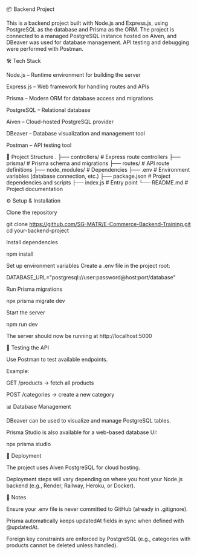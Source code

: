 📦 Backend Project

This is a backend project built with Node.js and Express.js, using PostgreSQL as the database and Prisma as the ORM.
The project is connected to a managed PostgreSQL instance hosted on Aiven, and DBeaver was used for database management.
API testing and debugging were performed with Postman.

🛠️ Tech Stack

Node.js – Runtime environment for building the server

Express.js – Web framework for handling routes and APIs

Prisma – Modern ORM for database access and migrations

PostgreSQL – Relational database

Aiven – Cloud-hosted PostgreSQL provider

DBeaver – Database visualization and management tool

Postman – API testing tool

📂 Project Structure
.
├── controllers/       # Express route controllers
├── prisma/            # Prisma schema and migrations
├── routes/            # API route definitions
├── node_modules/      # Dependencies
├── .env               # Environment variables (database connection, etc.)
├── package.json       # Project dependencies and scripts
├── index.js          # Entry point
└── README.md          # Project documentation

⚙️ Setup & Installation

Clone the repository

git clone https://github.com/SG-MATR/E-Commerce-Backend-Training.git
cd your-backend-project


Install dependencies

npm install


Set up environment variables
Create a .env file in the project root:

DATABASE_URL="postgresql://user:password@host:port/database"


Run Prisma migrations

npx prisma migrate dev


Start the server

npm run dev


The server should now be running at http://localhost:5000

🧪 Testing the API

Use Postman to test available endpoints.

Example:

GET /products → fetch all products

POST /categories → create a new category

📊 Database Management

DBeaver can be used to visualize and manage PostgreSQL tables.

Prisma Studio is also available for a web-based database UI:

npx prisma studio

🚀 Deployment

The project uses Aiven PostgreSQL for cloud hosting.

Deployment steps will vary depending on where you host your Node.js backend (e.g., Render, Railway, Heroku, or Docker).

📌 Notes

Ensure your .env file is never committed to GitHub (already in .gitignore).

Prisma automatically keeps updatedAt fields in sync when defined with @updatedAt.

Foreign key constraints are enforced by PostgreSQL (e.g., categories with products cannot be deleted unless handled).
